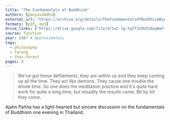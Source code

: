 ```yaml
---
title: "The Fundamentals of Buddhism"
authors: [panyavaddho]
external_url: "https://archive.org/details/TheFundamentalsOfBuddhismByAjahnPanyavaddho"
formats: [pdf, mp3]
drive_links: ["https://drive.google.com/file/d/1uC-lg-tgFT2U9UZx6wqWaFtTC8OTQM_7/view?usp=drivesdk", "https://drive.google.com/file/d/1oCo78wMVa1h5WvU_EWu5OQ8-Da02g_VI/view?usp=drivesdk"]
course: function
year: 1987 # Approximately
tags:
  - philosophy
  - farang
  - thai-forest
pages: 9
---
```


> We've got these defilements, they are within us and they keep coming up all the time. They act like demons. They cause one trouble the whole time. So one does the meditation practice and it's quite hard work for quite a long time, but steadily the results come. Bit by bit they come. 

Ajahn Pañña has a light-hearted but sincere discussion on the fundamentals of Buddhism one evening in Thailand.
